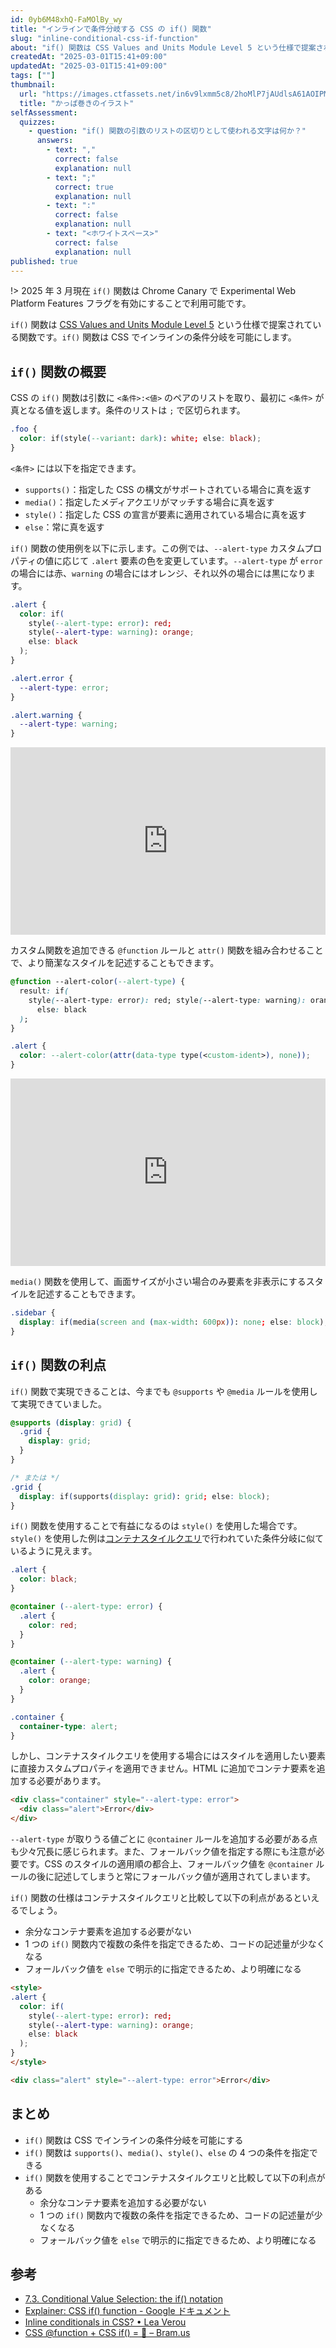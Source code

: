 ```yaml
---
id: 0yb6M48xhQ-FaMOlBy_wy
title: "インラインで条件分岐する CSS の if() 関数"
slug: "inline-conditional-css-if-function"
about: "if() 関数は CSS Values and Units Module Level 5 という仕様で提案されている関数です。if() 関数は CSS でインラインの条件分岐を可能にします。"
createdAt: "2025-03-01T15:41+09:00"
updatedAt: "2025-03-01T15:41+09:00"
tags: [""]
thumbnail:
  url: "https://images.ctfassets.net/in6v9lxmm5c8/2hoMlP7jAUdlsA61AOIPMk/af4d13ee23c92d7e5b4b431e0c67e797/kappamaki_sushi_21468-768x670.png"
  title: "かっぱ巻きのイラスト"
selfAssessment:
  quizzes:
    - question: "if() 関数の引数のリストの区切りとして使われる文字は何か？"
      answers:
        - text: ","
          correct: false
          explanation: null
        - text: ";"
          correct: true
          explanation: null
        - text: ":"
          correct: false
          explanation: null
        - text: "<ホワイトスペース>"
          correct: false
          explanation: null
published: true
---
```

!> 2025 年 3 月現在 `if()` 関数は Chrome Canary で Experimental Web Platform Features フラグを有効にすることで利用可能です。

`if()` 関数は [CSS Values and Units Module Level 5](https://drafts.csswg.org/css-values-5) という仕様で提案されている関数です。`if()` 関数は CSS でインラインの条件分岐を可能にします。

## `if()` 関数の概要

CSS の `if()` 関数は引数に `<条件>:<値>` のペアのリストを取り、最初に `<条件>` が真となる値を返します。条件のリストは `;` で区切られます。

```css
.foo {
  color: if(style(--variant: dark): white; else: black);
}
```

`<条件>` には以下を指定できます。

- `supports()`：指定した CSS の構文がサポートされている場合に真を返す
- `media()`：指定したメディアクエリがマッチする場合に真を返す
- `style()`：指定した CSS の宣言が要素に適用されている場合に真を返す
- `else`：常に真を返す

`if()` 関数の使用例を以下に示します。この例では、`--alert-type` カスタムプロパティの値に応じて `.alert` 要素の色を変更しています。`--alert-type` が `error` の場合には赤、`warning` の場合にはオレンジ、それ以外の場合には黒になります。

```css
.alert {
  color: if(
    style(--alert-type: error): red; 
    style(--alert-type: warning): orange;
    else: black
  );
}

.alert.error {
  --alert-type: error;
}

.alert.warning {
  --alert-type: warning;
}
```

<iframe height="300" style="width: 100%;" scrolling="no" title="Untitled" src="https://codepen.io/azukiazusa1/embed/raNjYby?default-tab=css%2Cresult" frameborder="no" loading="lazy" allowtransparency="true" allowfullscreen="true">
  See the Pen <a href="https://codepen.io/azukiazusa1/pen/raNjYby">
  Untitled</a> by azukiazusa1 (<a href="https://codepen.io/azukiazusa1">@azukiazusa1</a>)
  on <a href="https://codepen.io">CodePen</a>.
</iframe>

カスタム関数を追加できる `@function` ルールと `attr()` 関数を組み合わせることで、より簡潔なスタイルを記述することもできます。

```css
@function --alert-color(--alert-type) {
  result: if(
    style(--alert-type: error): red; style(--alert-type: warning): orange;
      else: black
  );
}

.alert {
  color: --alert-color(attr(data-type type(<custom-ident>), none));
}
```

<iframe height="300" style="width: 100%;" scrolling="no" title="Untitled" src="https://codepen.io/azukiazusa1/embed/gbOgorV?default-tab=css%2Cresult" frameborder="no" loading="lazy" allowtransparency="true" allowfullscreen="true">
  See the Pen <a href="https://codepen.io/azukiazusa1/pen/gbOgorV">
  Untitled</a> by azukiazusa1 (<a href="https://codepen.io/azukiazusa1">@azukiazusa1</a>)
  on <a href="https://codepen.io">CodePen</a>.
</iframe>


`media()` 関数を使用して、画面サイズが小さい場合のみ要素を非表示にするスタイルを記述することもできます。

```css
.sidebar {
  display: if(media(screen and (max-width: 600px)): none; else: block);
}
```

## `if()` 関数の利点

`if()` 関数で実現できることは、今までも `@supports` や `@media` ルールを使用して実現できていました。

```css
@supports (display: grid) {
  .grid {
    display: grid;
  }
}

/* または */
.grid {
  display: if(supports(display: grid): grid; else: block);
}
```

`if()` 関数を使用することで有益になるのは `style()` を使用した場合です。`style()` を使用した例は[コンテナスタイルクエリ](https://developer.mozilla.org/ja/docs/Web/CSS/CSS_containment/Container_size_and_style_queries#%E3%82%B3%E3%83%B3%E3%83%86%E3%83%8A%E3%83%BC%E3%82%B9%E3%82%BF%E3%82%A4%E3%83%AB%E3%82%AF%E3%82%A8%E3%83%AA%E3%83%BC)で行われていた条件分岐に似ているように見えます。

```css
.alert {
  color: black;
}

@container (--alert-type: error) {
  .alert {
    color: red;
  }
}

@container (--alert-type: warning) {
  .alert {
    color: orange;
  }
}

.container {
  container-type: alert;
}
```

しかし、コンテナスタイルクエリを使用する場合にはスタイルを適用したい要素に直接カスタムプロパティを適用できません。HTML に追加でコンテナ要素を追加する必要があります。

```html
<div class="container" style="--alert-type: error">
  <div class="alert">Error</div>
</div>
```

`--alert-type` が取りうる値ごとに `@container` ルールを追加する必要がある点も少々冗長に感じられます。また、フォールバック値を指定する際にも注意が必要です。CSS のスタイルの適用順の都合上、フォールバック値を `@container` ルールの後に記述してしまうと常にフォールバック値が適用されてしまいます。

`if()` 関数の仕様はコンテナスタイルクエリと比較して以下の利点があるといえるでしょう。

- 余分なコンテナ要素を追加する必要がない
- 1 つの `if()` 関数内で複数の条件を指定できるため、コードの記述量が少なくなる
- フォールバック値を `else` で明示的に指定できるため、より明確になる

```html
<style>
.alert {
  color: if(
    style(--alert-type: error): red;
    style(--alert-type: warning): orange;
    else: black
  );
}
</style>

<div class="alert" style="--alert-type: error">Error</div>
```

## まとめ

- `if()` 関数は CSS でインラインの条件分岐を可能にする
- `if()` 関数は `supports()`、`media()`、`style()`、`else` の 4 つの条件を指定できる
- `if()` 関数を使用することでコンテナスタイルクエリと比較して以下の利点がある
  - 余分なコンテナ要素を追加する必要がない
  - 1 つの `if()` 関数内で複数の条件を指定できるため、コードの記述量が少なくなる
  - フォールバック値を `else` で明示的に指定できるため、より明確になる

## 参考

- [7.3. Conditional Value Selection: the if() notation](https://drafts.csswg.org/css-values-5/#if-notation)
- [Explainer: CSS if() function - Google ドキュメント](https://docs.google.com/document/d/1mbHBUR40jUBay7QZxgbjX7qixs5UZXkdL9tVwGvbmt0/edit?tab=t.0)
- [Inline conditionals in CSS? • Lea Verou](https://lea.verou.me/blog/2024/css-conditionals/)
- [CSS @function + CSS if() = 🤯 – Bram.us](https://www.bram.us/2025/02/18/css-at-function-and-css-if/)
